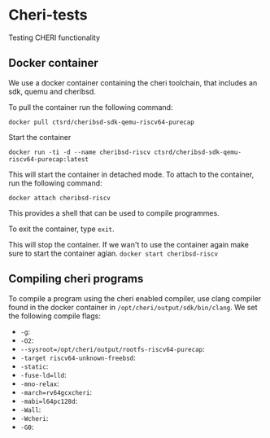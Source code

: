 # Cheri-tests
Testing CHERI functionality

## Docker container
We use a docker container containing the cheri toolchain, that includes an sdk, quemu and cheribsd.

To pull the container run the following command:
```
docker pull ctsrd/cheribsd-sdk-qemu-riscv64-purecap
```
Start the container
````
docker run -ti -d --name cheribsd-riscv ctsrd/cheribsd-sdk-qemu-riscv64-purecap:latest
````
This will start the container in detached mode. To attach to the container, run the following command:
````
docker attach cheribsd-riscv
````
This provides a shell that can be used to compile programmes.

To exit the container, type ``exit``.

This will stop the container. If we wan't to use the container again make sure to start the container agian.
``
docker start cheribsd-riscv
``

## Compiling cheri programs
To compile a program using the cheri enabled compiler, use clang compiler found in the docker container in `/opt/cheri/output/sdk/bin/clang`. 
We set the following compile flags:
- ``-g``:
- ``-O2``:
- ``--sysroot=/opt/cheri/output/rootfs-riscv64-purecap``:
- ``-target riscv64-unknown-freebsd``:
- ``-static``:
- ``-fuse-ld=lld``:
- ``-mno-relax``:
- ``-march=rv64gcxcheri``:
- ``-mabi=l64pc128d``:
- ``-Wall``:
- ``-Wcheri``: 
- ``-G0``:
